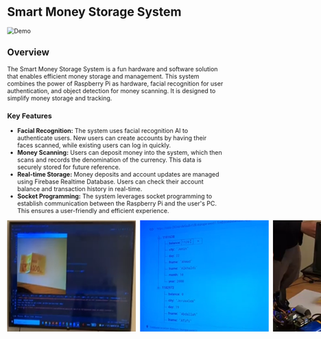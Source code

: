 <!DOCTYPE html>
<html>
<head>

</head>
<body>

<h1>Smart Money Storage System</h1>

<img src="demo.gif" alt="Demo">

<h2>Overview</h2>
<p>The Smart Money Storage System is a fun hardware and software solution that enables efficient money storage and management. This system combines the power of Raspberry Pi as hardware, facial recognition for user authentication, and object detection for money scanning. It is designed to simplify money storage and tracking.</p>

<h3>Key Features</h3>
<ul>
  <li><strong>Facial Recognition:</strong> The system uses facial recognition AI to authenticate users. New users can create accounts by having their faces scanned, while existing users can log in quickly.</li>
  <li><strong>Money Scanning:</strong> Users can deposit money into the system, which then scans and records the denomination of the currency. This data is securely stored for future reference.</li>
  <li><strong>Real-time Storage:</strong> Money deposits and account updates are managed using Firebase Realtime Database. Users can check their account balance and transaction history in real-time.</li>
  <li><strong>Socket Programming:</strong> The system leverages socket programming to establish communication between the Raspberry Pi and the user's PC. This ensures a user-friendly and efficient experience.</li>
</ul>

<div style="display: flex;">
  
  <img src="screenshots/tv.PNG" alt="MAP" width="300" style="margin-right: 10px;">
  <img src="screenshots/db.PNG" alt="DESC" width="300" style="margin-right: 10px;">
  <img src="screenshots/pi.PNG" alt="IMG" width="300" style="margin-right: 10px;">
</div>
